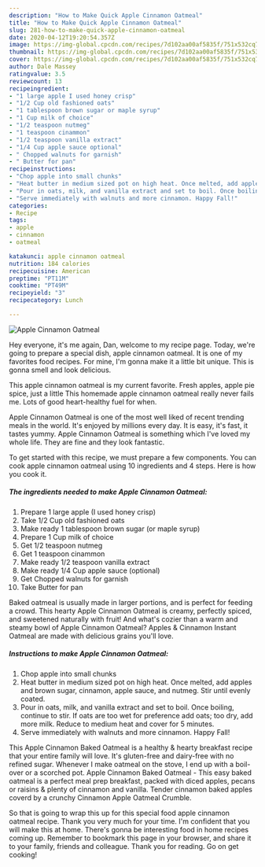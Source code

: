 ```yaml
---
description: "How to Make Quick Apple Cinnamon Oatmeal"
title: "How to Make Quick Apple Cinnamon Oatmeal"
slug: 281-how-to-make-quick-apple-cinnamon-oatmeal
date: 2020-04-12T19:20:54.357Z
image: https://img-global.cpcdn.com/recipes/7d102aa00af5835f/751x532cq70/apple-cinnamon-oatmeal-recipe-main-photo.jpg
thumbnail: https://img-global.cpcdn.com/recipes/7d102aa00af5835f/751x532cq70/apple-cinnamon-oatmeal-recipe-main-photo.jpg
cover: https://img-global.cpcdn.com/recipes/7d102aa00af5835f/751x532cq70/apple-cinnamon-oatmeal-recipe-main-photo.jpg
author: Dale Massey
ratingvalue: 3.5
reviewcount: 13
recipeingredient:
- "1 large apple I used honey crisp"
- "1/2 Cup old fashioned oats"
- "1 tablespoon brown sugar or maple syrup"
- "1 Cup milk of choice"
- "1/2 teaspoon nutmeg"
- "1 teaspoon cinammon"
- "1/2 teaspoon vanilla extract"
- "1/4 Cup apple sauce optional"
- " Chopped walnuts for garnish"
- " Butter for pan"
recipeinstructions:
- "Chop apple into small chunks"
- "Heat butter in medium sized pot on high heat. Once melted, add apples and brown sugar, cinnamon, apple sauce, and nutmeg. Stir until evenly coated."
- "Pour in oats, milk, and vanilla extract and set to boil. Once boiling, continue to stir. If oats are too wet for preference add oats; too dry, add more milk. Reduce to medium heat and cover for 5 minutes."
- "Serve immediately with walnuts and more cinnamon. Happy Fall!"
categories:
- Recipe
tags:
- apple
- cinnamon
- oatmeal

katakunci: apple cinnamon oatmeal 
nutrition: 184 calories
recipecuisine: American
preptime: "PT11M"
cooktime: "PT49M"
recipeyield: "3"
recipecategory: Lunch

---
```



![Apple Cinnamon Oatmeal](https://img-global.cpcdn.com/recipes/7d102aa00af5835f/751x532cq70/apple-cinnamon-oatmeal-recipe-main-photo.jpg)

Hey everyone, it's me again, Dan, welcome to my recipe page. Today, we're going to prepare a special dish, apple cinnamon oatmeal. It is one of my favorites food recipes. For mine, I'm gonna make it a little bit unique. This is gonna smell and look delicious.

This apple cinnamon oatmeal is my current favorite. Fresh apples, apple pie spice, just a little This homemade apple cinnamon oatmeal really never fails me. Lots of good heart-healthy fuel for when.

Apple Cinnamon Oatmeal is one of the most well liked of recent trending meals in the world. It's enjoyed by millions every day. It is easy, it's fast, it tastes yummy. Apple Cinnamon Oatmeal is something which I've loved my whole life. They are fine and they look fantastic.


To get started with this recipe, we must prepare a few components. You can cook apple cinnamon oatmeal using 10 ingredients and 4 steps. Here is how you cook it.

##### The ingredients needed to make Apple Cinnamon Oatmeal:

1. Prepare 1 large apple (I used honey crisp)
1. Take 1/2 Cup old fashioned oats
1. Make ready 1 tablespoon brown sugar (or maple syrup)
1. Prepare 1 Cup milk of choice
1. Get 1/2 teaspoon nutmeg
1. Get 1 teaspoon cinammon
1. Make ready 1/2 teaspoon vanilla extract
1. Make ready 1/4 Cup apple sauce (optional)
1. Get  Chopped walnuts for garnish
1. Take  Butter for pan


Baked oatmeal is usually made in larger portions, and is perfect for feeding a crowd. This hearty Apple Cinnamon Oatmeal is creamy, perfectly spiced, and sweetened naturally with fruit! And what&#39;s cozier than a warm and steamy bowl of Apple Cinnamon Oatmeal? Apples &amp; Cinnamon Instant Oatmeal are made with delicious grains you&#39;ll love. 

##### Instructions to make Apple Cinnamon Oatmeal:

1. Chop apple into small chunks
1. Heat butter in medium sized pot on high heat. Once melted, add apples and brown sugar, cinnamon, apple sauce, and nutmeg. Stir until evenly coated.
1. Pour in oats, milk, and vanilla extract and set to boil. Once boiling, continue to stir. If oats are too wet for preference add oats; too dry, add more milk. Reduce to medium heat and cover for 5 minutes.
1. Serve immediately with walnuts and more cinnamon. Happy Fall!


This Apple Cinnamon Baked Oatmeal is a healthy &amp; hearty breakfast recipe that your entire family will love. It&#39;s gluten-free and dairy-free with no refined sugar. Whenever I make oatmeal on the stove, I end up with a boil-over or a scorched pot. Apple Cinnamon Baked Oatmeal - This easy baked oatmeal is a perfect meal prep breakfast, packed with diced apples, pecans or raisins &amp; plenty of cinnamon and vanilla. Tender cinnamon baked apples coverd by a crunchy Cinnamon Apple Oatmeal Crumble. 

So that is going to wrap this up for this special food apple cinnamon oatmeal recipe. Thank you very much for your time. I'm confident that you will make this at home. There's gonna be interesting food in home recipes coming up. Remember to bookmark this page in your browser, and share it to your family, friends and colleague. Thank you for reading. Go on get cooking!
